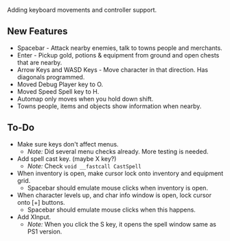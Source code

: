 Adding keyboard movements and controller support.

## New Features
- Spacebar - Attack nearby enemies, talk to towns people and merchants.
- Enter - Pickup gold, potions & equipment from ground and open chests that are nearby.
- Arrow Keys and WASD Keys - Move character in that direction. Has diagonals programmed.
- Moved Debug Player key to O.
- Moved Speed Spell key to H.
- Automap only moves when you hold down shift.
- Towns people, items and objects show information when nearby.

## To-Do
- Make sure keys don't affect menus.
    - _Note:_ Did several menu checks already. More testing is needed.
- Add spell cast key. (maybe X key?)
    - _Note:_ Check ```void __fastcall CastSpell```
- When inventory is open, make cursor lock onto inventory and equipment grid.
    - Spacebar should emulate mouse clicks when inventory is open.
- When character levels up, and char info window is open, lock cursor onto [+] buttons.
    - Spacebar should emulate mouse clicks when this happens.
- Add XInput.
    - _Note:_ When you click the S key, it opens the spell window same as PS1 version.
